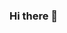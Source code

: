 ### Hi there 👋

<!--
**Jian0721/Jian0721** is a ✨ _special_ ✨ repository because its `README.md` (this file) appears on your GitHub profile.

Here are some ideas to get you started:

 🔭 I’m currently working on Java backend development.
 🌱 I’m currently learning GIS Systems, especially in interactive map web apps.
- 👯 I’m looking to collaborate on the backend development of an interactive map web app.
 🤔 I’m looking for help with what I am currently learning.
- 💬 Ask me about ...
- 📫 How to reach me: ...
- 😄 Pronouns: ...
- ⚡ Fun fact: ...
-->

